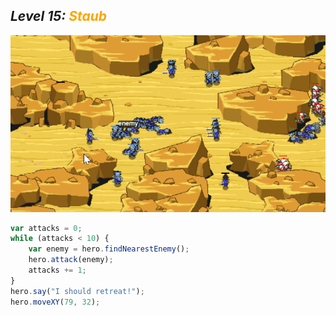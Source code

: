 ## ***Level 15:***  <span style="color: orange">***Staub***



![MyImage](<Welt 3 Level 15.png>)
```Javascript
var attacks = 0;
while (attacks < 10) {
    var enemy = hero.findNearestEnemy();
    hero.attack(enemy);
    attacks += 1;
}
hero.say("I should retreat!");
hero.moveXY(79, 32);
```